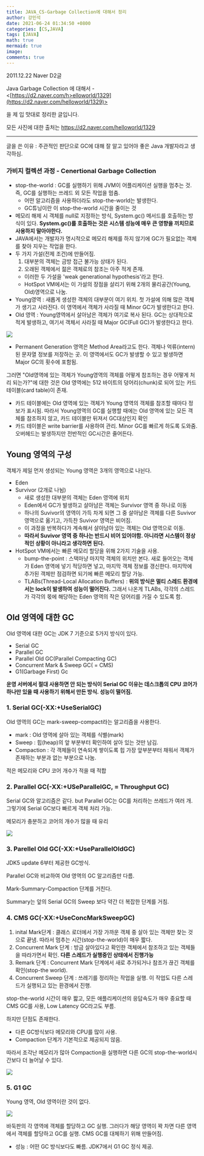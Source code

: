 ```yaml
---
title: JAVA_CS-Garbage Collection에 대해서 정리
author: 강민석
date: 2021-06-24 01:34:50 +0800
categories: [CS,JAVA]
tags: [JAVA]
math: true
mermaid: true
image: 
comments: true
---
```

 

2011.12.22 Naver D2글

Java Garbage Collection 에 대해서 - <[https://d2.naver.com/h>elloworld/1329](https://d2.naver.com/helloworld/1329)>

을 제 입 맛대로 정리한 글입니다.

모든 사진에 대한 출처는 <https://d2.naver.com/helloworld/1329>

-----

글을 쓴 이유 : 주관적인 판단으로 GC에 대해 잘 알고 있어야 좋은 Java 개발자라고 생각하심.

### 가비지 컬렉션 과정 - Cenertional Garbage Collection

- stop-the-world : GC를 실행하기 위해 JVM이 어플리케이션 실행을 멈추는 것. 즉, GC를 실행하는 쓰레드 외 모든 작업을 멈춤.
    - 어떤 알고리즘을 사용하더라도 stop-the-world는 발생한다.
    - GC튜닝이란 이 stop-the-world 시간을 줄이는 것
- 메모리 해제 시 객체를 null로 지정하는 방식, System.gc() 메서드를 호출하는 방식이 있다. **System.gc()를 호출하는 것은 시스템 성능에 매우 큰 영향을 끼치므로 사용하지 말아야한다.**
- JAVA에서는 개발자가 명시적으로 메모리 해제를 하지 않기에 GC가 필요없는 객체를 찾아 지우는 작업을 한다.
- 두 가지 가설(전제 조건)에 만들어짐.
    1. 대부분의 객체는 금방 접근 불가능 상태가 된다.
    2. 오래된 객체에서 젊은 객체로의 참조는 아주 적게 존재.
    - 이러한 두 가설을 'weak generational hypothesis'라고 한다.
    - HotSpot VM에서는 이 가설의 장점을 살리기 위해 2개의 물리공간(Young, Old)영역으로 나눔.
- Young영역 : 새롭게 생성한 객체의 대부분이 여기 위치. 첫 가설에 의해 많은 객체가 생기고 사라진다. 이 영역에서 객체가 사라질 때 Minor GC가 발생한다고 한다.
- Old 영역 : Young영역에서 살아남은 객체가 여기로 복사 된다. GC는 상대적으로 적게 발생하고, 여기서 객체서 사라질 때 Major GC(Full GC)가 발생한다고 한다.

![](/assets/img/sample/JAVA/GC.png)  

- Permanent Generation 영역은 Method Area라고도 한다. 객체나 억류(intern)된 문자열 정보를 저장하는 곳. 이 영역에서도 GC가 발생할 수 있고 발생하면 Major GC의 횟수에 포함됨.

그러면 "Old영역에 있는 객체가 Young영역의 객체를 어떻게 참조하는 경우 어떻게 처리 되는가?"에 대한 것은 Old 영역에는 512 바이트의 덩어리(chunk)로 되어 있는 카드 테이블(card table)이 존재.

- 카드 테이블에는 Old 영역에 있는 객체가 Young 영역의 객체를 참조할 때마다 정보가 표시됨. 따라서 Young영역의 GC를 실행할 때에는 Old 영역에 있는 모든 객체를 참조하지 않고, 카드 테이블만 뒤져서 GC대상인지 확인
- 카드 테이블은 write barrier를 사용하여 관리. Minor GC를 빠르게 하도록 도와줌. 오버헤드는 발생하지만 전반적인 GC시간은 줄어든다.

## Young 영역의 구성

객체가 제일 먼저 생성되는 Young 영역은 3개의 영역으로 나뉜다.

- Eden
- Survivor (2개로 나뉨)
    - 새로 생성한 대부분의 객체는 Eden 영역에 위치
    - Eden에서 GC가 발생하고 살아남은 객체는 Survivor 영역 중 하나로 이동
    - 하나의 Suvivor의 영역이 가득 차게 되면 그 중 살아남은 객체를 다른 Suvivor영역으로 옮기고, 가득찬 Suvivor 영역은 비어짐.
    - 이 과정을 반복하다가 계속해서 살아남아 있는 객체는 Old 영역으로 이동.
    - **따라서 Suvivor 영역 중 하나는 반드시 비어 있어야함. 아니라면 시스템이 정상적인 상황이 아니라고 생각하면 된다.**
- HotSpot VM에서는 빠른 메모리 할당을 위해 2가지 기술을 사용.
    - bump-the-point : 스택마냥 마지막 객체의 위치만 본다. 새로 들어오는 객체가 Eden 영역에 넣기 적당하면 넣고, 마지막 객체 정보를 갱신한다. 마지막에 추가된 객체만 점검하면 되기에 빠른 메모리 할당 가능.
    - TLABs(Thread-Local Allocation Buffers) : **위의 방식은 멀티 스레드 환경에서는 lock이 발생하여 성능이 떨어진다.** 그래서 나온게 TLABs, 각각의 스레드가 각각의 몫에 해당하는 Eden 영역의 작은 덩어리를 가질 수 있도록 함.

## Old 영역에 대한 GC

Old 영역에 대한 GC는 JDK 7 기준으로 5가지 방식이 있다.

- Serial GC
- Parallel GC
- Parallel Old GC(Parallel Compacting GC)
- Concurrent Mark & Sweep GC( = CMS)
- G1(Garbage First) Gc

**운영 서버에서 절대 사용하면 안 되는 방식이 Serial GC 이유는 데스크톱의 CPU 코어가 하나만 있을 때 사용하기 위해서 만든 방식. 성능이 떨어짐.**

### 1. Serial GC(-XX:+UseSerialGC)

Old 영역의 GC는 mark-sweep-compact라는 알고리즘을 사용한다.

- mark : Old 영역에 살아 있는 객체를 식별(mark)
- Sweep : 힙(heap)의 앞 부분부터 확인하여 살아 있는 것만 남김.
- Compaction : 각 객체들이 연속되게 쌓이도록 힙 가장 앞부분부터 채워서 객체가 존재하는 부분과 없는 부분으로 나눔.

적은 메모리와 CPU 코어 개수가 적을 때 적합

### 2. Parallel GC(-XX:+USeParallelGC, = Throughput GC)

Serial GC와 알고리즘은 같다. but Parallel GC는 GC를 처리하는 쓰레드가 여러 개. 그렇기에 Serial GC보다 빠르게 객체 처리 가능.

메모리가 충분하고 코어의 개수가 많을 때 유리

![](/assets/img/sample/JAVA/ParallelGC.png)  

### 3. Parellel Old GC(-XX:+UseParallelOldGC)

JDK5 update 6부터 제공한 GC방식.

Parallel GC와 비교하여 Old 영역의 GC 알고리즘만 다름.

Mark-Summary-Compaction 단계를 거친다.

Summary는 앞의 Serial GC의 Sweep 보다 약간 더 복잡한 단계를 거침.

### 4. CMS GC(-XX:+UseConcMarkSweepGC)

1. inital Mark단계 : 클래스 로더에서 가장 가까운 객체 중 살아 있는 객체만 찾는 것으로 끝냄. 따라서 멈추는 시간(stop-the-world)이 매우 짧다.
2. Concurrent Mark 단계 : 방금 살아있다고 확인한 객체에서 참조하고 있는 객체들을 따라가면서 확인. **다른 스레드가 실행중인 상태에서 진행가능**
3. Remark 단계 : Concurrent Mark 단계에서 새로 추가되거나 참조가 끊긴 객체를 확인(stop-the world).
4. Concurrent Sweep 단계 : 쓰레기를 정리하는 작업을 실행. 이 작업도 다른 스레드가 실행되고 있는 환경에서 진행.

stop-the-world 시간이 매우 짧고, 모든 애플리케이션의 응답속도가 매우 중요할 때 CMS GC를 사용, Low Latency GC라고도 부름.

하지만 단점도 존재한다.

- 다른 GC방식보다 메모리와 CPU를 많이 사용.
- Compaction 단계가 기본적으로 제공되지 않음.

따라서 조각난 메모리가 많아 Compaction을 실행하면 다른 GC의 stop-the-world시간보다 더 늘어날 수 있다. 

![](/assets/img/sample/JAVA/CMSGC.png)  

### 5. G1 GC

Young 영역, Old 영역이란 것이 없다.

![](/assets/img/sample/JAVA/G1GC.png)

바둑판의 각 영역에 객체를 할당하고 GC 실행. 그러다가 해당 영역이 꽉 차면 다른 영역에서 객체를 할당하고 GC를 실행. CMS GC를 대체하기 위해 만들어짐.

- 성능 : 어떤 GC 방식보다도 빠름. JDK7에서 G1 GC 정식 제공.